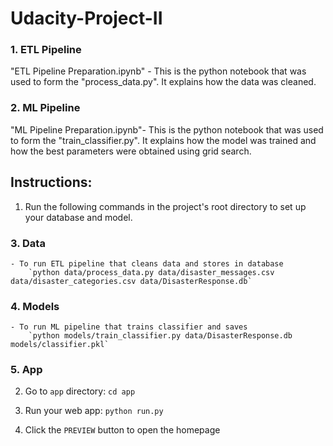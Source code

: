 # Udacity-Project-II

### 1. ETL Pipeline
"ETL Pipeline Preparation.ipynb" - This is the python notebook that was used to form the "process_data.py". It explains how the data was cleaned.

### 2. ML Pipeline
"ML Pipeline Preparation.ipynb"- This is the python notebook that was used to form the "train_classifier.py". It explains how the model was trained and how the best parameters were obtained using grid search.

## Instructions:
1. Run the following commands in the project's root directory to set up your database and model.
### 3. Data
    - To run ETL pipeline that cleans data and stores in database
        `python data/process_data.py data/disaster_messages.csv data/disaster_categories.csv data/DisasterResponse.db`
### 4. Models
    - To run ML pipeline that trains classifier and saves
        `python models/train_classifier.py data/DisasterResponse.db models/classifier.pkl`
        
### 5. App
2. Go to `app` directory: `cd app`

3. Run your web app: `python run.py`

4. Click the `PREVIEW` button to open the homepage

